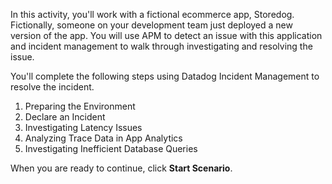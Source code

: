 In this activity, you'll work with a fictional ecommerce app, Storedog. Fictionally, someone on your development team just deployed a new version of the app. You will use APM to detect an issue with this application and incident management to walk through investigating and resolving the issue.

You'll complete the following steps using Datadog Incident Management to resolve the incident.

1. Preparing the Environment
2. Declare an Incident
3. Investigating Latency Issues
4. Analyzing Trace Data in App Analytics
5. Investigating Inefficient Database Queries

When you are ready to continue, click **Start Scenario**.